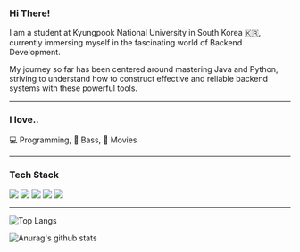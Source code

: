 <div align="left">
  <h3>Hi There!</h3>
  <p>
    I am a student at Kyungpook National University in South Korea 🇰🇷, currently immersing myself in the fascinating world of Backend Development.
  </p>
  <p>
    My journey so far has been centered around mastering Java and Python, striving to understand how to construct effective and reliable backend systems with these powerful tools.
  </p>
</div>

---

<div align="left">

<h3>I love..</h3>
<p>💻 Programming,&nbsp;🎸 Bass,&nbsp;🎥 Movies</p>

---
<h3>Tech Stack</h3>
<p><img src="https://img.shields.io/badge/Java-ca6702?style=flat-square&logo=Java&logoColor=white"/>
<img src="https://img.shields.io/badge/Python-3766AB?style=flat-square&logo=Python&logoColor=white"/>
<img src="https://img.shields.io/badge/C-A8B9CC?style=flat-square&logo=C&logoColor=white"/>
<img src="https://img.shields.io/badge/MySQL-e9ecef?style=flat&logo=MySQL&logoColor=4479A1"/>
<img src="https://img.shields.io/badge/Git-faedcd?style=flat&logo=Git&logoColor=F05032"/></p>

</div>

---

<div align="left">

![Top Langs](https://github-readme-stats.vercel.app/api/top-langs/?username=Seokhun-Yang&layout=compact&theme=radical)

![Anurag's github stats](https://github-readme-stats.vercel.app/api?username=Seokhun-Yang&show_icons=true&theme=radical)

</div>

